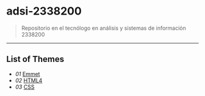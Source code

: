 # adsi-2338200
> Repositorio en el tecnólogo en análisis y sistemas de información 2338200
---
## List of Themes

- *01* [Emmet](01-emmet/)
- *02* [HTML4](02-HTML4/)
- *03* [CSS](03-CSS/)